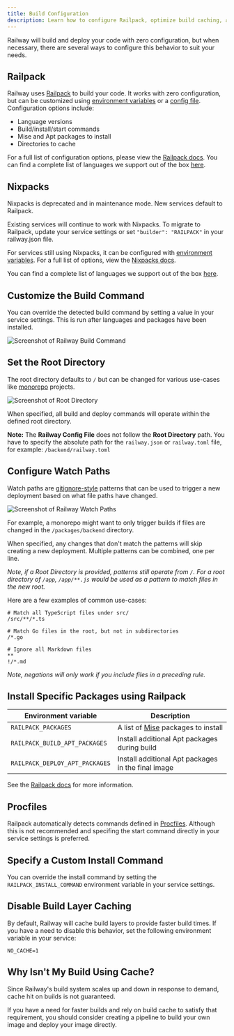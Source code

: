 ```yaml
---
title: Build Configuration
description: Learn how to configure Railpack, optimize build caching, and set up watchpaths.
---
```


Railway will build and deploy your code with zero configuration, but when necessary, there are several ways to configure this behavior to suit your needs.

## Railpack

Railway uses <a href="https://railpack.com" target="_blank">Railpack</a> to
build your code. It works with zero configuration, but can be customized using
[environment variables](/guides/variables#service-variables) or a [config
file](https://railpack.com/config/file). Configuration options include:

- Language versions
- Build/install/start commands
- Mise and Apt packages to install
- Directories to cache

For a full list of configuration options, please view the <a
href="https://railpack.com/config/environment-variables"
target="_blank">Railpack docs</a>. You can find a complete list of languages we
support out of the box [here](/reference/railpack#supported-languages).

## Nixpacks

<DeprecationBanner>
Nixpacks is deprecated and in maintenance mode. New services default to Railpack.
</DeprecationBanner>

Existing services will continue to work with Nixpacks. To migrate to Railpack, update your service settings or set `"builder": "RAILPACK"` in your railway.json file.

For services still using Nixpacks, it can be configured with [environment variables](/guides/variables#service-variables). For a full list of options, view the <a href="https://nixpacks.com/docs/guides/configuring-builds" target="_blank">Nixpacks docs</a>.

You can find a complete list of languages we support out of the box [here](/reference/nixpacks#supported-languages).

## Customize the Build Command

You can override the detected build command by setting a value in your service
settings. This is run after languages and packages have been installed.

<Image
src="https://res.cloudinary.com/railway/image/upload/v1743192207/docs/build-command_bwdprb.png"
alt="Screenshot of Railway Build Command"
layout="responsive"
width={1200} height={373} quality={80} />

## Set the Root Directory

The root directory defaults to `/` but can be changed for various use-cases like
[monorepo](/guides/monorepo) projects.

<Image
src="https://res.cloudinary.com/railway/image/upload/v1743192841/docs/root-directory_nfzkfi.png"
alt="Screenshot of Root Directory"
layout="responsive"
width={1200} height={421} quality={80} />

When specified, all build and deploy
commands will operate within the defined root directory.

**Note:** The **Railway Config File** does not follow the **Root Directory** path. You have to specify the absolute path for the `railway.json` or `railway.toml` file, for example: `/backend/railway.toml`

## Configure Watch Paths

Watch paths are <a href="https://git-scm.com/docs/gitignore#_pattern_format" target="_blank">gitignore-style</a> patterns
that can be used to trigger a new deployment based on what file paths have
changed.

<Image
src="https://res.cloudinary.com/railway/image/upload/v1743192841/docs/watch-paths_zv62py.png"
alt="Screenshot of Railway Watch Paths"
layout="responsive"
width={1200} height={456} quality={80} />

For example, a monorepo might want to only trigger builds if files are
changed in the `/packages/backend` directory.

When specified, any changes that
don't match the patterns will skip creating a new deployment. Multiple patterns
can be combined, one per line.

_Note, if a Root Directory is provided, patterns still operate from `/`. For a root directory of `/app`, `/app/**.js` would be used as a pattern to match files in the new root._

Here are a few examples of common use-cases:

```gitignore
# Match all TypeScript files under src/
/src/**/*.ts
```

```gitignore
# Match Go files in the root, but not in subdirectories
/*.go
```

```gitignore
# Ignore all Markdown files
**
!/*.md
```

_Note, negations will only work if you include files in a preceding rule._

## Install Specific Packages using Railpack

| Environment variable            | Description                                                    |
|---------------------------------|----------------------------------------------------------------|
| `RAILPACK_PACKAGES`             | A list of [Mise](https://mise.jdx.dev/) packages to install    |
| `RAILPACK_BUILD_APT_PACKAGES`   | Install additional Apt packages during build                   |
| `RAILPACK_DEPLOY_APT_PACKAGES`  | Install additional Apt packages in the final image             |

See the [Railpack docs](https://railpack.com/config/environment-variables) for more information.

## Procfiles

Railpack automatically detects commands defined in
[Procfiles](https://railpack.com/config/procfile). Although this is not
recommended and specifing the start command directly in your service settings is
preferred.


## Specify a Custom Install Command

You can override the install command by setting the `RAILPACK_INSTALL_COMMAND`
environment variable in your service settings.

## Disable Build Layer Caching

By default, Railway will cache build layers to provide faster build times. If
you have a need to disable this behavior, set the following environment variable
in your service:

```plaintext
NO_CACHE=1
```

## Why Isn't My Build Using Cache?

Since Railway's build system scales up and down in response to demand, cache hit
on builds is not guaranteed.

If you have a need for faster builds and rely on build cache to satisfy that
requirement, you should consider creating a pipeline to build your own image and
deploy your image directly.
